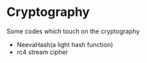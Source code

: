 # Cryptography
Some codes which touch on the cryptography

+ NeevaHash(a light hash function)
+ rc4 stream cipher

